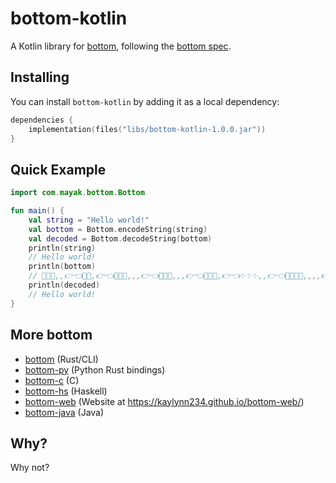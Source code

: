 # bottom-kotlin

A Kotlin library for [bottom](https://github.com/kaylynn234/bottom), following the [bottom spec](https://github.com/kaylynn234/bottom-spec).

## Installing

You can install ``bottom-kotlin`` by adding it as a local dependency:
```kotlin
dependencies {
    implementation(files("libs/bottom-kotlin-1.0.0.jar"))
}
```

## Quick Example

```kotlin
import com.mayak.bottom.Bottom

fun main() {
    val string = "Hello world!"
    val bottom = Bottom.encodeString(string)
    val decoded = Bottom.decodeString(bottom)
    println(string)
    // Hello world!
    println(bottom)
    // 💖✨✨,,👉👈💖💖,👉👈💖💖🥺,,,👉👈💖💖🥺,,,👉👈💖💖✨,👉👈✨✨✨,,👉👈💖💖✨🥺,,,,👉👈💖💖✨,👉👈💖💖✨,,,,👉👈💖💖🥺,,,👉👈💖💖👉👈✨✨✨,,,👉👈
    println(decoded)
    // Hello world!
}
```

## More bottom

- [bottom](https://github.com/kaylynn234/bottom) (Rust/CLI)
- [bottom-py](https://github.com/uYert/bottom-py) (Python Rust bindings)
- [bottom-c](https://github.com/LyricLy/bottom-c) (C)
- [bottom-hs](https://github.com/LyricLy/bottom-hs) (Haskell)
- [bottom-web](https://github.com/kaylynn234/bottom-web/) (Website at https://kaylynn234.github.io/bottom-web/)
- [bottom-java](https://github.com/SebbyLaw/bottom-java/) (Java)

## Why?

Why not?
